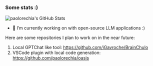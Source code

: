 ### Some stats :)
![paolorechia's GitHub Stats](https://github-readme-stats.vercel.app/api?username=paolorechia&count_private=false&theme=dark&show_icons=true)


- 🔭 I’m currently working on with open-source LLM applications :)

Here are some repositories I plan to work on in the near future:
1. Local GPTChat like tool: https://github.com/iGavroche/BrainChulo
2. VSCode plugin with local code generation: https://github.com/paolorechia/oasis
